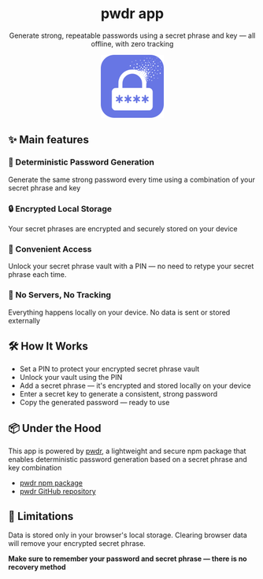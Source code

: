 <div align="center">

# pwdr app

Generate strong, repeatable passwords using a secret phrase and key — all offline, with zero tracking

![pwdr app logo](.readme/logo-w-bg.png)

</div>

## ✨ Main features

### 🔑 Deterministic Password Generation

Generate the same strong password every time using a combination of your secret phrase and key

### 🔒 Encrypted Local Storage

Your secret phrases are encrypted and securely stored on your device

### 🧠 Convenient Access

Unlock your secret phrase vault with a PIN — no need to retype your secret phrase each time.

### 🚫 No Servers, No Tracking

Everything happens locally on your device. No data is sent or stored externally

## 🛠 How It Works

- Set a PIN to protect your encrypted secret phrase vault
- Unlock your vault using the PIN
- Add a secret phrase — it's encrypted and stored locally on your device
- Enter a secret key to generate a consistent, strong password
- Copy the generated password — ready to use

## 📦 Under the Hood

This app is powered by [pwdr](https://www.npmjs.com/package/pwdr), a lightweight and secure npm package that enables
deterministic password generation based on a secret phrase and key combination

- [pwdr npm package](https://www.npmjs.com/package/pwdr)
- [pwdr GitHub repository](https://github.com/Apollo917/pwdr)

## 🚧 Limitations

Data is stored only in your browser's local storage. Clearing browser data will remove your encrypted secret phrase.

**Make sure to remember your password and secret phrase — there is no recovery method**

